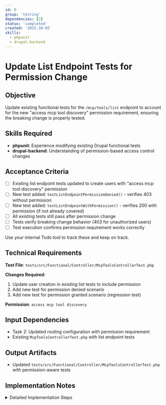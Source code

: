 ```yaml
---
id: 8
group: 'testing'
dependencies: [2]
status: 'completed'
created: '2025-10-02'
skills:
  - phpunit
  - drupal-backend
---
```


# Update List Endpoint Tests for Permission Change

## Objective

Update existing functional tests for the `/mcp/tools/list` endpoint to account for the new "access mcp tool discovery" permission requirement, ensuring the breaking change is properly tested.

## Skills Required

- **phpunit**: Experience modifying existing Drupal functional tests
- **drupal-backend**: Understanding of permission-based access control changes

## Acceptance Criteria

- [ ] Existing list endpoint tests updated to create users with "access mcp tool discovery" permission
- [ ] New test added: `testListEndpointPermissionDenied()` - verifies 403 without permission
- [ ] New test added: `testListEndpointWithPermission()` - verifies 200 with permission (if not already covered)
- [ ] All existing tests still pass after permission change
- [ ] Tests verify breaking change behavior (403 for unauthorized users)
- [ ] Test execution confirms permission requirement works correctly

Use your internal Todo tool to track these and keep on track.

## Technical Requirements

**Test File**: `tests/src/Functional/Controller/McpToolsControllerTest.php`

**Changes Required**:

1. Update user creation in existing list tests to include permission
2. Add new test for permission denied scenario
3. Add new test for permission granted scenario (regression test)

**Permission**: `access mcp tool discovery`

## Input Dependencies

- Task 2: Updated routing configuration with permission requirement
- Existing `McpToolsControllerTest.php` with list endpoint tests

## Output Artifacts

- Updated `tests/src/Functional/Controller/McpToolsControllerTest.php` with permission-aware tests

## Implementation Notes

<details>
<summary>Detailed Implementation Steps</summary>

**IMPORTANT**: Copy this guideline into your implementation:

## Meaningful Test Strategy Guidelines

Your critical mantra: "write a few tests, mostly integration".

**Focus**: Test the breaking change - permission requirement for list endpoint. This is custom business logic that needs verification.

---

1. **Review existing list endpoint tests**:
   - Location: `/var/www/html/web/modules/contrib/jsonrpc_mcp/tests/src/Functional/Controller/McpToolsControllerTest.php`
   - Find all tests that call `/mcp/tools/list`
   - Identify user creation patterns

2. **Update existing tests to grant permission**:

   ```php
   // OLD (if exists):
   $user = $this->drupalCreateUser([]);

   // NEW:
   $user = $this->drupalCreateUser(['access mcp tool discovery']);
   ```

   Update ALL existing list endpoint tests to include the permission in user creation.

3. **Add test for permission denied**:

   ```php
   /**
    * Tests list endpoint returns 403 without permission.
    *
    * This is a regression test for the breaking change that added
    * permission requirement to the list endpoint.
    */
   public function testListEndpointPermissionDenied() {
     // Create user WITHOUT the new permission.
     $user = $this->drupalCreateUser([]);
     $this->drupalLogin($user);

     // Attempt to access list endpoint.
     $this->drupalGet('/mcp/tools/list');

     // Should return 403 Forbidden.
     $this->assertSession()->statusCodeEquals(403);
   }
   ```

4. **Add test for permission granted (if not already covered)**:

   ```php
   /**
    * Tests list endpoint returns 200 with proper permission.
    *
    * Verifies the "access mcp tool discovery" permission grants access.
    */
   public function testListEndpointWithPermission() {
     // Create user WITH the new permission.
     $user = $this->drupalCreateUser(['access mcp tool discovery']);
     $this->drupalLogin($user);

     // Access list endpoint.
     $this->drupalGet('/mcp/tools/list');

     // Should return 200 OK.
     $this->assertSession()->statusCodeEquals(200);

     // Should return valid JSON response.
     $response = json_decode($this->getSession()->getPage()->getContent(), TRUE);
     $this->assertArrayHasKey('tools', $response);
     $this->assertIsArray($response['tools']);
   }
   ```

5. **Identify all tests to update**:
   - Search for tests containing `/mcp/tools/list`
   - Search for `drupalCreateUser()` calls before list endpoint access
   - Common test names: `testList*`, `testToolsList*`, `testDiscovery*`

6. **Pattern for updates**:

   ```php
   // Before permission change:
   public function testListEndpoint() {
     $user = $this->drupalCreateUser([]);  // ← UPDATE THIS
     $this->drupalLogin($user);
     $this->drupalGet('/mcp/tools/list');
     // assertions...
   }

   // After permission change:
   public function testListEndpoint() {
     $user = $this->drupalCreateUser(['access mcp tool discovery']);  // ← UPDATED
     $this->drupalLogin($user);
     $this->drupalGet('/mcp/tools/list');
     // assertions...
   }
   ```

7. **Verify test isolation**:
   - Each test should create its own user
   - Don't rely on shared user fixtures that might not have the permission
   - Ensure setUp() methods create users with appropriate permissions

8. **Test the breaking change**:
   - The new `testListEndpointPermissionDenied()` test specifically verifies the breaking change
   - This documents the new behavior for developers upgrading the module
   - If this test fails, the permission system isn't working

9. **Run updated tests**:

   ```bash
   # Run all jsonrpc_mcp tests
   vendor/bin/phpunit --group jsonrpc_mcp

   # Run only list endpoint tests
   vendor/bin/phpunit --filter testList tests/src/Functional/Controller/McpToolsControllerTest.php
   ```

10. **Expected test outcomes**:
    - All existing tests should still pass (with permission added)
    - New permission denied test should pass (returns 403)
    - New permission granted test should pass (returns 200)

11. **Documentation of breaking change**:
    - These test changes document the breaking change in code
    - The permission denied test serves as regression protection
    - Module upgraders will see test failures if they don't understand the change

12. **Common pitfalls**:
    - Forgetting to update a test that uses list endpoint
    - Not creating explicit permission denied test
    - Assuming anonymous users can access (they can't - need permission)
    - Not testing the specific permission name (typos in permission string)

13. **Minimal test coverage**: - Don't create extensive permission matrix tests - Focus on: denied (no permission), granted (with permission) - Existing list functionality tests remain unchanged (just add permission) - This is sufficient to verify the breaking change works correctly
</details>
